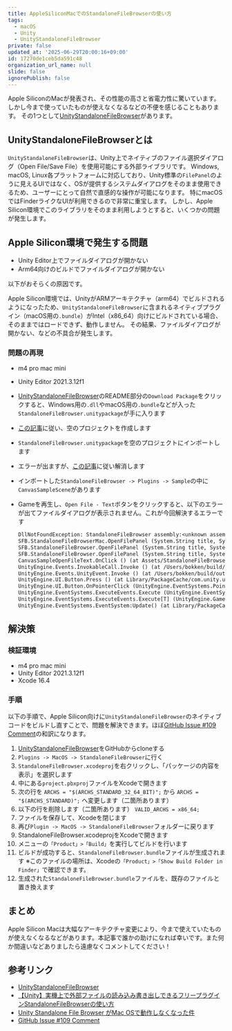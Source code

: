 ```yaml
---
title: AppleSiliconMacでのStandaloneFileBrowserの使い方
tags:
  - macOS
  - Unity
  - UnityStandaloneFileBrowser
private: false
updated_at: '2025-06-29T20:00:16+09:00'
id: 17270de1ceb5da591c48
organization_url_name: null
slide: false
ignorePublish: false
---
```

Apple SiliconのMacが発表され、その性能の高さと省電力性に驚いています。
しかし今まで使っていたものが使えなくなるなどの不便を感じることもあります。
その1つとして[UnityStandaloneFileBrowser][UnityStandaloneFileBrowser]があります。

## UnityStandaloneFileBrowserとは

`UnityStandaloneFileBrowser`は、Unity上でネイティブのファイル選択ダイアログ（Open File/Save File）を使用可能にする外部ライブラリです。
Windows, macOS, Linux各プラットフォームに対応しており、Unity標準の`FilePanel`のように見えるUIではなく、OSが提供するシステムダイアログをそのまま使用できるため、ユーザーにとって自然で直感的な操作が可能になります。
特にmacOSではFinderライクなUIが利用できるので非常に重宝します。
しかし、Apple Silicon環境でこのライブラリをそのまま利用しようとすると、いくつかの問題が発生します。

## Apple Silicon環境で発生する問題

- Unity Editor上でファイルダイアログが開かない
- Arm64向けのビルドでファイルダイアログが開かない

以下がおそらくの原因です。

Apple Silicon環境では、UnityがARMアーキテクチャ（arm64）でビルドされるようになったため、`UnityStandaloneFileBrowser`に含まれるネイティブプラグイン（macOS用の`.bundle`）がIntel（x86_64）向けにビルドされている場合、そのままではロードできず、動作しません。
その結果、ファイルダイアログが開かない、などの不具合が発生します。

### 問題の再現

- m4 pro mac mini
- Unity Editor 2021.3.12f1

- [UnityStandaloneFileBrowser][UnityStandaloneFileBrowser]のREADME部分の`Download Package`をクリックすると、Windows用の`.dll`やmacOS用の`.bundle`などが入った`StandaloneFileBrowser.unitypackage`が手に入ります
- [この記事][Unityで本当の空のプロジェクトを作る方法]に従い、空のプロジェクトを作成します
- `StandaloneFileBrowser.unitypackage`を空のプロジェクトにインポートします
- エラーが出ますが、[この記事][【Unity】実機上で外部ファイルの読み込み書き出しできるフリープラグインStandaloneFileBrowserの使い方]に従い解消します
- インポートした`StandaloneFileBrowser -> Plugins -> Sample`の中に`CanvasSampleScene`があります
- Gameを再生し、`Open File - Text`ボタンをクリックすると、以下のエラーが出てファイルダイアログが表示されません。これが今回解決するエラーです

  ```txt
  DllNotFoundException: StandaloneFileBrowser assembly:<unknown assembly> type:<unknown type> member:(null)
  SFB.StandaloneFileBrowserMac.OpenFilePanel (System.String title, System.String directory, SFB.ExtensionFilter[] extensions, System.Boolean multiselect) (at Assets/StandaloneFileBrowser/StandaloneFileBrowserMac.cs:44)
  SFB.StandaloneFileBrowser.OpenFilePanel (System.String title, System.String directory, SFB.ExtensionFilter[] extensions, System.Boolean multiselect) (at Assets/StandaloneFileBrowser/StandaloneFileBrowser.cs:51)
  SFB.StandaloneFileBrowser.OpenFilePanel (System.String title, System.String directory, System.String extension, System.Boolean multiselect) (at Assets/StandaloneFileBrowser/StandaloneFileBrowser.cs:39)
  CanvasSampleOpenFileText.OnClick () (at Assets/StandaloneFileBrowser/Sample/CanvasSampleOpenFileText.cs:41)
  UnityEngine.Events.InvokableCall.Invoke () (at /Users/bokken/build/output/unity/unity/Runtime/Export/UnityEvent/UnityEvent.cs:178)
  UnityEngine.Events.UnityEvent.Invoke () (at /Users/bokken/build/output/unity/unity/Runtime/Export/UnityEvent/UnityEvent/UnityEvent_0.cs:58)
  UnityEngine.UI.Button.Press () (at Library/PackageCache/com.unity.ugui@1.0.0/Runtime/UI/Core/Button.cs:70)
  UnityEngine.UI.Button.OnPointerClick (UnityEngine.EventSystems.PointerEventData eventData) (at Library/PackageCache/com.unity.ugui@1.0.0/Runtime/UI/Core/Button.cs:114)
  UnityEngine.EventSystems.ExecuteEvents.Execute (UnityEngine.EventSystems.IPointerClickHandler handler, UnityEngine.EventSystems.BaseEventData eventData) (at Library/PackageCache/com.unity.ugui@1.0.0/Runtime/EventSystem/ExecuteEvents.cs:57)
  UnityEngine.EventSystems.ExecuteEvents.Execute[T] (UnityEngine.GameObject target, UnityEngine.EventSystems.BaseEventData eventData, UnityEngine.EventSystems.ExecuteEvents+EventFunction`1[T1] functor) (at Library/PackageCache/com.unity.ugui@1.0.0/Runtime/EventSystem/ExecuteEvents.cs:272)
  UnityEngine.EventSystems.EventSystem:Update() (at Library/PackageCache/com.unity.ugui@1.0.0/Runtime/EventSystem/EventSystem.cs:501)
  ```

## 解決策

### 検証環境

- m4 pro mac mini
- Unity Editor 2021.3.12f1
- Xcode 16.4

### 手順

以下の手順で、Apple Silicon向けに`UnityStandaloneFileBrowser`のネイティブコードをビルドし直すことで、問題を解決できます。ほぼ[GitHub Issue #109 Comment][GitHub Issue #109 Comment]の和訳になります。

1. [UnityStandaloneFileBrowser][UnityStandaloneFileBrowser]をGitHubからcloneする
1. `Plugins -> MacOS -> StandaloneFileBrowser`に行く
1. `StandaloneFileBrowser.xcodeproj`を右クリックし、「パッケージの内容を表示」を選択します
1. 中にある`project.pbxproj`ファイルをXcodeで開きます
1. 次の行を
 `ARCHS = "$(ARCHS_STANDARD_32_64_BIT)";`
 から
 `ARCHS = "$(ARCHS_STANDARD)";`
 へ変更します（二箇所あります）
1. 以下の行を削除します（二箇所あります）
 `VALID_ARCHS = x86_64;`
1. ファイルを保存して、Xcodeを閉じます
1. 再び`Plugin -> MacOS -> StandaloneFileBrowser`フォルダーに戻ります
1. StandaloneFileBrowser.xcodeprojをXcodeで開きます
1. メニューの`「Product」>「Build」`を実行してビルドを行います
1. ビルドが成功すると、`StandaloneFileBrowser.bundle`ファイルが生成されます
 ※このファイルの場所は、Xcodeの`「Product」>「Show Build Folder in Finder」`で確認できます。
1. 生成された`StandaloneFileBrowser.bundle`ファイルを、既存のファイルと置き換えます

## まとめ

Apple Silicon Macは大幅なアーキテクチャ変更により、今まで使えていたものが使えなくなるなどがあります。本記事で誰かの助けになれば幸いです。また何か間違いなどありましたら遠慮なくコメントしてください！

## 参考リンク

- [UnityStandaloneFileBrowser][UnityStandaloneFileBrowser]
- [【Unity】実機上で外部ファイルの読み込み書き出しできるフリープラグインStandaloneFileBrowserの使い方]
- [Unity Standalone File Browser がMac OSで動作しなくなった件][Unity Standalone File Browser がMac OSで動作しなくなった件]
- [GitHub Issue #109 Comment][GitHub Issue #109 Comment]

[【Unity】実機上で外部ファイルの読み込み書き出しできるフリープラグインStandaloneFileBrowserの使い方]:https://namiton.hatenablog.jp/entry/2022/04/20/132255
[Unityで本当の空のプロジェクトを作る方法]:https://qiita.com/EBIMONACA32/items/13231eb63bf97b51da8c
[Unity Standalone File Browser がMac OSで動作しなくなった件]:https://qiita.com/YoshitakaAtarashi/items/198f40a96de1aa6721c8
[UnityStandaloneFileBrowser]:https://github.com/gkngkc/UnityStandaloneFileBrowser
[GitHub Issue #109 Comment]:https://github.com/gkngkc/UnityStandaloneFileBrowser/issues/109#issuecomment-1485095805

